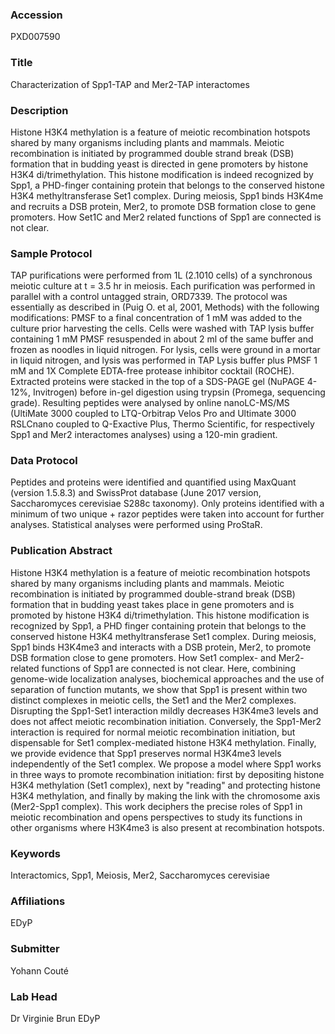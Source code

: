 ### Accession
PXD007590

### Title
Characterization of Spp1-TAP and Mer2-TAP interactomes

### Description
Histone H3K4 methylation is a feature of meiotic recombination hotspots shared by many organisms including plants and mammals. Meiotic recombination is initiated by programmed double strand break (DSB) formation that in budding yeast is directed in gene promoters by histone H3K4 di/trimethylation. This histone modification is indeed recognized by Spp1, a PHD-finger containing protein that belongs to the conserved histone H3K4 methyltransferase Set1 complex. During meiosis, Spp1 binds H3K4me and recruits a DSB protein, Mer2, to promote DSB formation close to gene promoters. How Set1C and Mer2 related functions of Spp1 are connected is not clear.

### Sample Protocol
TAP purifications were performed from 1L (2.1010 cells) of a synchronous meiotic culture at t = 3.5 hr in meiosis. Each purification was performed in parallel with a control untagged strain, ORD7339. The protocol was essentially as described in (Puig O. et al, 2001, Methods) with the following modifications: PMSF to a final concentration of 1 mM was added to the culture prior harvesting the cells. Cells were washed with TAP lysis buffer containing 1 mM PMSF resuspended in about 2 ml of the same buffer and frozen as noodles in liquid nitrogen. For lysis, cells were ground in a mortar in liquid nitrogen, and lysis was performed in TAP Lysis buffer plus PMSF 1 mM and 1X Complete EDTA-free protease inhibitor cocktail (ROCHE). Extracted proteins were stacked in the top of a SDS-PAGE gel (NuPAGE 4-12%, Invitrogen) before in-gel digestion using trypsin (Promega, sequencing grade). Resulting peptides were analysed by online nanoLC-MS/MS (UltiMate 3000 coupled to LTQ-Orbitrap Velos Pro and Ultimate 3000 RSLCnano coupled to Q-Exactive Plus, Thermo Scientific, for respectively Spp1 and Mer2 interactomes analyses) using a 120-min gradient.

### Data Protocol
Peptides and proteins were identified and quantified using MaxQuant (version 1.5.8.3) and SwissProt database (June 2017 version, Saccharomyces cerevisiae S288c taxonomy). Only proteins identified with a minimum of two unique + razor peptides were taken into account for further analyses. Statistical analyses were performed using ProStaR.

### Publication Abstract
Histone H3K4 methylation is a feature of meiotic recombination hotspots shared by many organisms including plants and mammals. Meiotic recombination is initiated by programmed double-strand break (DSB) formation that in budding yeast takes place in gene promoters and is promoted by histone H3K4 di/trimethylation. This histone modification is recognized by Spp1, a PHD finger containing protein that belongs to the conserved histone H3K4 methyltransferase Set1 complex. During meiosis, Spp1 binds H3K4me3 and interacts with a DSB protein, Mer2, to promote DSB formation close to gene promoters. How Set1 complex- and Mer2- related functions of Spp1 are connected is not clear. Here, combining genome-wide localization analyses, biochemical approaches and the use of separation of function mutants, we show that Spp1 is present within two distinct complexes in meiotic cells, the Set1 and the Mer2 complexes. Disrupting the Spp1-Set1 interaction mildly decreases H3K4me3 levels and does not affect meiotic recombination initiation. Conversely, the Spp1-Mer2 interaction is required for normal meiotic recombination initiation, but dispensable for Set1 complex-mediated histone H3K4 methylation. Finally, we provide evidence that Spp1 preserves normal H3K4me3 levels independently of the Set1 complex. We propose a model where Spp1 works in three ways to promote recombination initiation: first by depositing histone H3K4 methylation (Set1 complex), next by "reading" and protecting histone H3K4 methylation, and finally by making the link with the chromosome axis (Mer2-Spp1 complex). This work deciphers the precise roles of Spp1 in meiotic recombination and opens perspectives to study its functions in other organisms where H3K4me3 is also present at recombination hotspots.

### Keywords
Interactomics, Spp1, Meiosis, Mer2, Saccharomyces cerevisiae

### Affiliations
EDyP

### Submitter
Yohann Couté

### Lab Head
Dr Virginie Brun
EDyP


